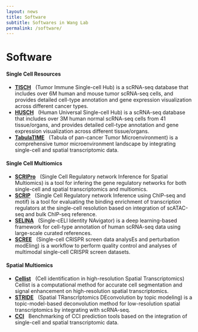 ```yaml
---
layout: news
title: Software
subtitle: Softwares in Wang Lab
permalink: /software/
---
```


# Software
#### Single Cell Resources
- [**TISCH**](http://tisch.comp-genomics.org) &nbsp;
(Tumor Immune Single-cell Hub) is a scRNA-seq database that includes over 6M human and mouse tumor scRNA-seq cells, and provides detailed cell-type annotation and gene expression visualization across different cancer types.
- [**HUSCH**](http://husch.comp-genomics.org) &nbsp;
(Human Universal Single-cell Hub) is a scRNA-seq database that includes over 3M human normal scRNA-seq cells from 41 tissue/organs, and provides detailed cell-type annotation and gene expression visualization across different tissue/organs.
- [**TabulaTIME**](http://wanglab-compbio.cn/TabulaTIME/) &nbsp;
(Tabula of pan-cancer Tumor Microenvironment) is a comprehensive tumor microenvironment landscape by integrating single-cell and spatial transcriptomic data.

#### Single Cell Multiomics
- [**SCRIPro**](https://github.com/wanglabtongji/SCRIPro) &nbsp;
(Single Cell Regulatory network Inference for Spatial Multiomics) is a tool for infering the gene regulatory networks for both single-cell and spatial transcriptomics and multiomics.
- [**SCRIP**](https://github.com/wanglabtongji/SCRIP) &nbsp;
(Single Cell Regulatory network Inference using ChIP-seq and motif) is a tool for evaluating the binding enrichment of transcription regulators at the single-cell resolution based on integration of scATAC-seq and bulk ChIP-seq reference.
- [**SELINA**](https://github.com/wanglabtongji/SELINA.py) &nbsp;
(Single-cELl Identity NAvigator) is a deep learning-based framework for cell-type annotation of human scRNA-seq data using large-scale curated references. 
- [**SCREE**](https://github.com/wanglabtongji/SCREE) &nbsp;
(Single-cell CRISPR screen data analysEs and perturbation modEling) is a workflow to perform quality control and analyses of multimodal single-cell CRISPR screen datasets.

#### Spatial Multiomics
- [**Cellist**](https://github.com/wanglabtongji/Cellist) &nbsp;
(Cell identification in high-resolution Spatial Transcriptomics) Cellist is a computational method for accurate cell segmentation and signal enhancement on high-resolution spatial transcriptomics.
- [**STRIDE**](https://github.com/wanglabtongji/STRIDE) &nbsp;
(Spatial TRanscrIptomics DEconvolution by topic modeling) is a topic-model-based deconvolution method for low-resolution spatial transcriptomics by integrating with scRNA-seq.
- [**CCI**](https://github.com/wanglabtongji/CCI) &nbsp;
Benchmarking of CCI prediction tools based on the integration of single-cell and spatial transcriptomic data.